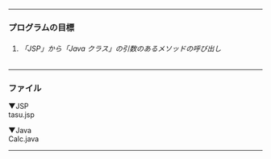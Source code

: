- - -
### プログラムの目標
1. ###### 「JSP」から「Java クラス」の引数のあるメソッドの呼び出し
- - -
### ファイル

▼JSP  
tasu.jsp

▼Java  
Calc.java

- - -